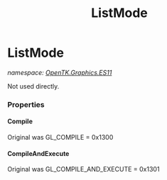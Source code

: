 ﻿---
title: ListMode
---

# ListMode
_namespace: [OpenTK.Graphics.ES11](N-OpenTK.Graphics.ES11.html)_

Not used directly.



### Properties

#### Compile
Original was GL_COMPILE = 0x1300
#### CompileAndExecute
Original was GL_COMPILE_AND_EXECUTE = 0x1301


